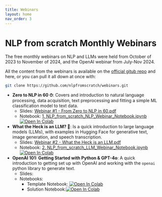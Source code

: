 ```yaml
---
title: Webinars
layout: home
nav_order: 3
---
```


# NLP from scratch Monthly Webinars

The free monthly webinars on NLP and LLMs were held from October of 2023 to November of 2024, and the OpenAI webinar from July-Nov 2024.

All the content from the webinars is available on the [official gitub repo](https://github.com/nlpfromscratch/webinars) and here, or you can pull it all down at once with:
```bash
git clone https://github.com/nlpfromscratch/webinars.git
```

- **Zero to NLP in 60 ⏱**: Covers and introduction to natural language processing, data acquisition, text preprocessing and fitting a simple ML classification model to text data. 
  - Slides: <a href="https://github.com/nlpfromscratch/webinars/blob/main/Webinar %231 - From Zero to NLP in 60.pdf">Webinar #1 - From Zero to NLP in 60.pdf</a> 
  - Notebook: <a href="https://github.com/nlpfromscratch/webinars/blob/main/1. NLP_from_scratch_NLP_Webinar_Notebook.ipynb">1. NLP_from_scratch_NLP_Webinar_Notebook.ipynb</a>
  <a target="_blank" href="https://colab.research.google.com/github/nlpfromscratch/webinars/blob/main/1. NLP_from_scratch_NLP_Webinar_Notebook.ipynb"><img src="https://colab.research.google.com/assets/colab-badge.svg" alt="Open In Colab"/></a>
- **What the Heck is an LLM? 🤔**: Is a quick introduction to large language models (LLMs), with examples in Hugging Face for generative text, image generation, and speech transcription.
  - Slides: <a href="https://github.com/nlpfromscratch/webinars/blob/main/Webinar %232 - What the Heck is an LLM.pdf">Webinar #2 - What the Heck is an LLM.pdf</a> 
  - Notebook: <a href="https://github.com/nlpfromscratch/webinars/blob/main/2. NLP_from_scratch_LLM_Webinar_Notebook.ipynb">2. NLP_from_scratch_LLM_Webinar_Notebook.ipynb</a>
  <a target="_blank" href="https://colab.research.google.com/github/nlpfromscratch/webinars/blob/main/2. NLP_from_scratch_LLM_Webinar_Notebook.ipynb"><img src="https://colab.research.google.com/assets/colab-badge.svg" alt="Open In Colab"/></a>
- **OpenAI 101: Getting Started with Python & GPT-4o**: A quick introduction to getting set up with OpenAI and working with the `openai` python library to generate text.
  - Slides:
  - Notebooks:
    - Template Notebook: <a target="_blank" href="https://colab.research.google.com/github/nlpfromscratch/webinars/blob/main/OpenAI 101/OpenAI_101_Getting_Started_with_Python_%26_GPT_4o_Template_Noteboook.ipynb"><img src="https://colab.research.google.com/assets/colab-badge.svg" alt="Open In Colab"/></a>
    - Solution Notebook:<a target="_blank" href="https://colab.research.google.com/github/nlpfromscratch/webinars/blob/main/OpenAI 101/OpenAI_101_Getting_Started_with_Python_%26_GPT_4o_Solution_Noteboook.ipynb"><img src="https://colab.research.google.com/assets/colab-badge.svg" alt="Open In Colab"/></a>